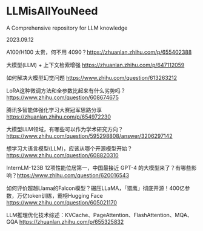 # LLMisAllYouNeed
A Comprehensive repository for LLM knowledge

2023.09.12

A100/H100 太贵，何不用 4090？https://zhuanlan.zhihu.com/p/655402388

大模型(LLM) + 上下文检索增强 https://zhuanlan.zhihu.com/p/647112059

如何解决大模型幻觉问题 https://www.zhihu.com/question/613263212

LoRA这种微调方法和全参数比起来有什么劣势吗？https://www.zhihu.com/question/608674675

腾讯多智能体强化学习大赛冠军思路分享 https://zhuanlan.zhihu.com/p/654972230

大模型LLM领域，有哪些可以作为学术研究方向？https://www.zhihu.com/question/595298808/answer/3206297142

想学习大语言模型(LLM)，应该从哪个开源模型开始？https://www.zhihu.com/question/608820310

InternLM-123B 12项性能位居第一，中国最接近 GPT-4 的大模型来了？有哪些影响？https://www.zhihu.com/question/620016543

如何评价超越Llama的Falcon模型？碾压LLaMA，「猎鹰」彻底开源！400亿参数，万亿token训练，霸榜Hugging Face https://www.zhihu.com/question/605021170

LLM推理优化技术综述：KVCache、PageAttention、FlashAttention、MQA、GQA https://zhuanlan.zhihu.com/p/655325832
